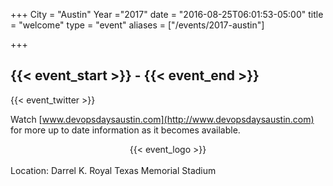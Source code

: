 +++
City = "Austin"
Year ="2017"
date = "2016-08-25T06:01:53-05:00"
title = "welcome"
type = "event"
aliases = ["/events/2017-austin"]

+++

<h2>{{< event_start >}} - {{< event_end >}}</h2>

{{< event_twitter >}}

Watch [www.devopsdaysaustin.com](http://www.devopsdaysaustin.com) for more up to date information as it becomes available.

<div style="text-align:center;">
  {{< event_logo >}}
</div>

<br>

<div>
  Location: Darrel K. Royal Texas Memorial Stadium
</div>
